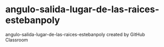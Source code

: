 # angulo-salida-lugar-de-las-raices-estebanpoly
angulo-salida-lugar-de-las-raices-estebanpoly created by GitHub Classroom
